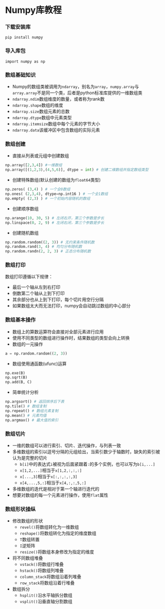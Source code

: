 # Numpy库教程

### 下载安装库
`pip install numpy`

### 导入库包
`import numpy as np`

### 数组基础知识
- Numpy的数组类被调用为`ndarray`，别名为`array`，`numpy.array`与`array.array`不是同一个类，后者是python标准库提供的一维数组类
- `ndarray.ndim`数组维度的数量，或者称为rank数
- `ndarray.shape`数组的维度
- `ndarray.size`数组元素的总数
- `ndarray.dtype`数组中元素类型
- `ndarray.itemsize`数组中每个元素的字节大小
- `ndarray.data`该缓冲区中包含数组的实际元素

### 数组创建
- 直接从列表或元组中创建数组
```python
np.array([2,3,4]) #一维数组
np.array([(1,2,3),(4,5,6)], dtype = int) # 创建二维数组并指定数组类型
```
- 创建特殊数组(默认创建的数组为`float64`类型)
```python
np.zeros( (3,4) ) # 一个全0数组
np.ones( (2,3,4), dtype=np.int16 ) # 一个全1数组
np.empty( (2,3) ) # 一个初始内容随机的数组
```
- 创建顺序数组
```python
np.arange(10, 30, 5) # 左闭右开，第三个参数是步长
np.linspace(0, 2, 9) # 左闭右闭，第三个参数是步长
```
- 创建随机数组
```python
np.random.random((2, 3)) # 无约束条件随机数
np.random.rand(3, 4) # 均匀分布随机数
np.random.randn(2, 2, 3) # 正态分布随机数
```
### 数组打印
数组打印遵循以下规律：
- 最后一个轴从左到右打印
- 倒数第二个轴从上到下打印
- 其余部分也从上到下打印，每个切片用空行分隔
- 如果数组太大而无法打印，numpy会自动跳过数组的中心部分

### 数组基本操作
- 数组上的算数运算符会直接对全部元素进行应用
- 使用不同类型的数组进行操作时，结果数组的类型会向上转换
- 数组的一元操作
```python
a = np.random.random((2, 3))
```
- 数组使用通函数(ufunc)运算
```python
np.exe(B)
np.sqrt(B)
np.add(B, C)
```
- 简单统计分析
```python
np.argsort() # 返回排序后下表
np.tile() # 数组复制
np.repeat() # 数组元素复制
np.mean() # 元素均值
np.argmax() # 最大值的索引
```

### 数组切片
- 一维的数组可以进行索引、切片、迭代操作，与列表一致
- 多维数组的索引以逗号分隔的元组给出，当索引数少于轴数时，缺失的索引被认为是完整的切片
    - `b[i]`中的表达式`i`被视为后面紧跟着`:`的多个实例，也可以写为`b[i,...]`
    - `x[1,2,...]`相当于`x[1,2,:,:,:]`
    - `x[...,3]`相当于`x[:,:,:,:,3]`
    - `x[4,...,5,:]`相当于`x[4,:,:,5,:]`
- 多维数组的迭代是相对于第一个轴进行迭代的
- 想要对数组的每一个元素进行操作，使用`flat`属性

### 数组形状操纵
- 修改数组的形状
    - `revel()`将数组转化为一维数组
    - `reshape()`将数组转化为指定的维度数组
    - `T`数组转置
    - `I`逆矩阵
    - `resize()`将数组本身修改为指定的维度
- 将不同数组堆叠
    - `vstack()`将数组行堆叠
    - `hstack()`将数组列堆叠
    - `column_stack`将数组沿着列堆叠
    - `row_stack`将数组沿着行堆叠
- 数组拆分
    - `hsplit()`沿水平轴拆分数组
    - `vsplit()`沿垂直轴分割数组
